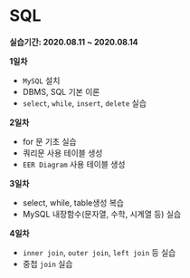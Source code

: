 # SQL


__실습기간: 2020.08.11 ~ 2020.08.14__

__1일차__ 
  - `MySQL` 설치
  - DBMS, SQL 기본 이론
  - `select`, `while`, `insert`, `delete` 실습
  
__2일차__ 
  - for 문 기초 실습
  - 쿼리문 사용 테이블 생성
  - `EER Diagram` 사용 테이블 생성
  
__3일차__ 
  - select, while, table생성 복습
  - MySQL 내장함수(문자열, 수학, 시계열 등) 실습
  
__4일차__
  - `inner join`, `outer join`, `left join` 등 실습
  - 중첩 `join` 실습

